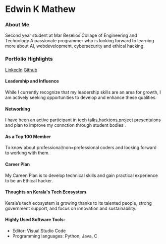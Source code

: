 # Edwin K Mathew

### About Me

Second year student at Mar Beselios Collage of Engineering and Technology.A passionate programmer who is looking forward to learning more about AI, webdevelopment, cybersecurity and ethical hacking. 
### Portfolio Highlights

[LinkedIn]( www.linkedin.com/in/edwin-k-mathew-39a15a296)
[Github](https://github.com/edwin-k-M)

#### Leadership and Influence
 While I currently recognize that my leadership skills are an area for growth, I am actively seeking opportunities to develop and enhance these qualities.

#### Networking
I have been an active participant in tech talks,hacktons,project presentaions and plan to improve my connction through student bodies .

#### As a Top 100 Member

To know about professional/non=prefessional coders and looking forward to working with them.

#### Career Plan
My Careen Plan is to develop technical skills and gain practical experience to be an Ethical hacker.

#### Thoughts on Kerala's Tech Ecosystem
Kerala’s tech ecosystem is growing thanks to its talented people, strong government support, and focus on innovation and sustainability.
#### Highly Used Software Tools:

- Editor: Visual Studio Code
- Programming languages: Python, Java, C
